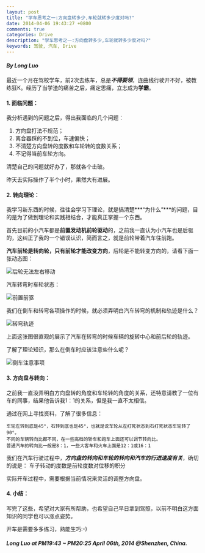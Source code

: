 ```yaml
---
layout: post
title: "学车思考之一:方向盘转多少,车轮就转多少度对吗?"
date: 2014-04-06 19:43:27 +0800
comments: true
categories: Drive
description: "学车思考之一:方向盘转多少,车轮就转多少度对吗?"
keywords: 驾驶, 汽车, Drive
---
```


#### ***By Long Luo***

最近一个月在驾校学车，前2次去练车，总是***不得要领***，连曲线行驶开不好，被教练狂K。经历了当学渣的痛苦之后，痛定思痛，立志成为**学霸**。

#### 1. 面临问题：
我分析遇到的问题之后，得出我面临的几个问题：

1. 方向盘打法不规范；
2. 离合器踩的不到位，车速偏快；
3. 不清楚方向盘转的度数和车轮转的度数关系；
4. 不记得当前车轮方向。

<!--more-->

清楚自己的问题就好办了，那就各个击破。

昨天去实际操作了半个小时，果然大有进展。

#### 2. 转向理论：
我学习新东西的时候，往往会学习下理论，就是搞清楚***“为什么”***的问题，目的是为了做到理论和实践相结合，才能真正掌握一个东西。

首先目前的小汽车都是**前置发动机前轮驱动**的，之前我一直认为小汽车也是后驱的，这纠正了我的一个错误认识，简而言之，就是前轮带着汽车往前跑。

**汽车前轮是转向轮，只有前轮才能改变方向**，后轮是不能转变方向的，请看下面一张动态图：

![后轮无法左右移动](http://blogresource.qiniudn.com/images/2014/Car/car_houlun.gif)

汽车转弯时车轮状态：

![前置前驱](http://blogresource.qiniudn.com/images/2014/Car/zhuanxiang.gif)

我们在倒车和转弯各项操作的时候，就必须弄明白汽车转弯的机制和轨迹是什么？

![转弯轨迹](http://blogresource.qiniudn.com/images/2014/Car/zhuanwan.gif)

上面这张图很直观的展示了汽车在转弯的时候车辆的旋转中心和前后轮的轨迹。

了解了理论知识，那么在倒车时应该注意些什么呢？

![倒车注意事项](http://blogresource.qiniudn.com/images/2014/Car/daoche_xiazai.gif)

#### 3. 方向盘与转向：
之前我一直没弄明白方向盘转的角度和车轮转的角度的关系，还特意请教了一位有车的同事，结果他告诉我1：1的关系，但是我一直不太相信。

通过在网上寻找资料，了解了很多信息：

	车轮左转到底是45°，右转到底也是45°，也就是说车轮从左打死状态到右打死状态车轮转了90°。
	不同的车辆转向比都不同，在一些高档的轿车和跑车上面还可以调节转向比。
	普通汽车的转向比一般是8：1，一些大客车和火车上面是12：1或16：1
	
我们在汽车行驶过程中，***方向盘的转向和车轮的转向和汽车的行进速度有关***，确切的说是：
	车子转动的度数是前轮度数对位移的积分

实际开车过程中，需要根据当前情况来灵活的调整方向盘。

#### 4. 小结：
写完了这些，希望对大家有所帮助，也希望自己早日拿到驾照，以前不明白这方面知识的同学也可以涨点姿势。

开车是需要多多练习，熟能生巧:-)


#### ***Long Luo at PM19:43 ~ PM20:25 April 06th, 2014 @Shenzhen, China.***

